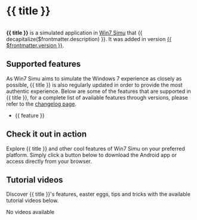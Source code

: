 # {{ title }}

<script setup lang="ts">
import { transformImage } from '@utils/images';
import MarkdownIt from 'markdown-it';
import { useData } from 'vitepress';
import decapitalize from 'voca/decapitalize';
import { onMounted } from 'vue';

const { frontmatter } = useData();
const { title, image, imageData, markdown } = frontmatter.value

const transformWidth = 1200;
const imageRatio = imageData?.width / imageData?.height;
const imageProps = {
    src: transformImage(image, { width: transformWidth, quality: 100 }),
    alt: title,
    width: transformWidth,
    height: Math.round(transformWidth / imageRatio),
}

onMounted(() => import('@justinribeiro/lite-youtube'))
</script>

<p>
    <img v-bind="imageProps" data-zoomable />
</p>

__{{ title }}__ is a simulated application in [Win7 Simu](../about.md) that {{ decapitalize($frontmatter.description) }}. It was added in version [{{ $frontmatter.version }}](../changelog.md).

<SponsorAd />

## Supported features

As Win7 Simu aims to simulate the Windows 7 experience as closely as possible, {{ title }} is also regularly updated in order to provide the most authentic experience. Below are some of the features that are supported in {{ title }}, for a complete list of available features through versions, please refer to the [changelog page](../changelog.md).

<ul>
    <li v-for="feature in $frontmatter.features">
        {{ feature }}
    </li>
</ul>

<div v-if="markdown" v-html="new MarkdownIt().render(markdown)" />

## Check it out in action

Explore {{ title }} and other cool features of Win7 Simu on your preferred platform. Simply click a button below to download the Android app or access directly from your browser.

<AccessLinks app="win7simu" />

## Tutorial videos

Discover {{ title }}'s features, easter eggs, tips and tricks with the available tutorial videos below.

<div v-if="$frontmatter.videos?.length" :class="$style['video-list']">
    <lite-youtube v-for="videoId in $frontmatter.videos" :videoid="videoId"></lite-youtube>
</div>
<div v-else :class="$style['list-placeholder']">
    <iconify-icon icon="fluent:play-24-filled" /> No videos available
</div>

<style module>
.video-list {
    display: grid;
    grid-template-columns: repeat(auto-fill, minmax(300px, 1fr));
    gap: 1rem;
}

.list-placeholder {
    max-width: 400px;
    width: 100%;
    height: 300px;
    margin: auto;
    display: flex;
    align-items: center;
    justify-content: center;
    gap: 0.5rem;
    color: var(--vp-c-text-3);
    background: var(--vp-c-bg-soft);
    font-size: 1.5rem;
}
</style>

